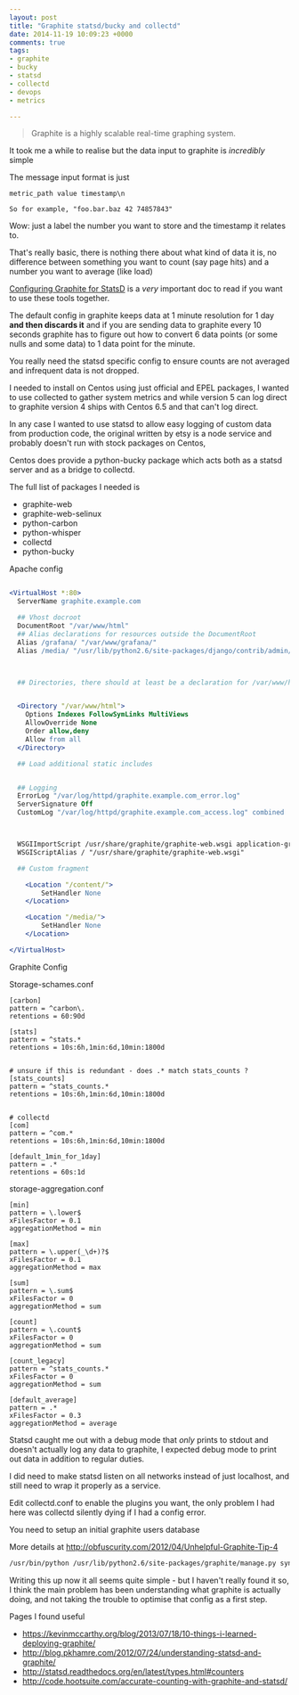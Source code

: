 ```yaml
---
layout: post
title: "Graphite statsd/bucky and collectd"
date: 2014-11-19 10:09:23 +0000
comments: true
tags: 
- graphite
- bucky
- statsd
- collectd
- devops
- metrics

---
```


> Graphite is a highly scalable real-time graphing system.

It took me a while to realise but the data input to graphite is *incredibly* simple 

The message input format is just 

```
metric_path value timestamp\n

So for example, "foo.bar.baz 42 74857843"
```

Wow: just a label the number you want to store and the timestamp it relates to.

That's really basic, there is nothing there about what kind of data it is, no difference between something you want to count (say page hits) and a number you want to average (like load)

[Configuring Graphite for StatsD](https://github.com/etsy/statsd/blob/master/docs/graphite.md) is a *very* important doc to read if you want to use these tools together. 

The default config in graphite keeps data at 1 minute resolution for 1 day **and then discards it** and if you are sending data to graphite every 10 seconds graphite has to figure out how to convert 6 data points (or some nulls and some data) to 1 data point for the minute. 

You really need the statsd specific config to ensure counts are not averaged and infrequent data is not dropped.

I needed to install on Centos using just official and EPEL packages, I wanted to use collected to gather system metrics and while version 5 can log direct to graphite version 4 ships with Centos 6.5 and that can't log direct.

In any case I wanted to use statsd to allow easy logging of custom data from production code, the original written by etsy is a node service and probably doesn't run with stock packages on Centos,

Centos does provide a python-bucky package which acts both as a statsd server and as a bridge to collectd.

The full list of packages I needed is 

 * graphite-web
 * graphite-web-selinux
 * python-carbon
 * python-whisper
 * collectd
 * python-bucky

Apache config


```apache

<VirtualHost *:80>
  ServerName graphite.example.com

  ## Vhost docroot
  DocumentRoot "/var/www/html"
  ## Alias declarations for resources outside the DocumentRoot
  Alias /grafana/ "/var/www/grafana/"
  Alias /media/ "/usr/lib/python2.6/site-packages/django/contrib/admin/media/"



  ## Directories, there should at least be a declaration for /var/www/html


  <Directory "/var/www/html">
    Options Indexes FollowSymLinks MultiViews
    AllowOverride None
    Order allow,deny
    Allow from all
  </Directory>

  ## Load additional static includes


  ## Logging
  ErrorLog "/var/log/httpd/graphite.example.com_error.log"
  ServerSignature Off
  CustomLog "/var/log/httpd/graphite.example.com_access.log" combined



  WSGIImportScript /usr/share/graphite/graphite-web.wsgi application-group=%{GLOBAL} process-group=%{GLOBAL}
  WSGIScriptAlias / "/usr/share/graphite/graphite-web.wsgi"

  ## Custom fragment

    <Location "/content/">
        SetHandler None
    </Location>

    <Location "/media/">
        SetHandler None
    </Location>

</VirtualHost>
```


Graphite Config

Storage-schames.conf

```
[carbon]
pattern = ^carbon\.
retentions = 60:90d

[stats]
pattern = ^stats.*
retentions = 10s:6h,1min:6d,10min:1800d


# unsure if this is redundant - does .* match stats_counts ?
[stats_counts]
pattern = ^stats_counts.*
retentions = 10s:6h,1min:6d,10min:1800d


# collectd 
[com]
pattern = ^com.*
retentions = 10s:6h,1min:6d,10min:1800d

[default_1min_for_1day]
pattern = .*
retentions = 60s:1d
```

storage-aggregation.conf 

```
[min]
pattern = \.lower$
xFilesFactor = 0.1
aggregationMethod = min

[max]
pattern = \.upper(_\d+)?$
xFilesFactor = 0.1
aggregationMethod = max

[sum]
pattern = \.sum$
xFilesFactor = 0
aggregationMethod = sum

[count]
pattern = \.count$
xFilesFactor = 0
aggregationMethod = sum

[count_legacy]
pattern = ^stats_counts.*
xFilesFactor = 0
aggregationMethod = sum

[default_average]
pattern = .*
xFilesFactor = 0.3
aggregationMethod = average

```

Statsd caught me out with a debug mode that *only* prints to stdout and doesn't actually log any data to graphite, I expected debug mode to print out data in addition to regular duties.

I did need to make statsd listen on all networks instead of just localhost, and still need to wrap it properly as a service.


Edit collectd.conf to enable the plugins you want, the only problem I had here was collectd silently dying if I had a config error.

 

You need to setup an initial graphite users database

More details at http://obfuscurity.com/2012/04/Unhelpful-Graphite-Tip-4

```bash
/usr/bin/python /usr/lib/python2.6/site-packages/graphite/manage.py syncdb
```


Writing this up now it all seems quite simple - but I haven't really found it so, I think the main problem has been understanding what graphite is actually doing, and not taking the trouble to optimise that config as a first step.

Pages I found useful 

 * https://kevinmccarthy.org/blog/2013/07/18/10-things-i-learned-deploying-graphite/
 * http://blog.pkhamre.com/2012/07/24/understanding-statsd-and-graphite/
 * http://statsd.readthedocs.org/en/latest/types.html#counters
 * http://code.hootsuite.com/accurate-counting-with-graphite-and-statsd/

